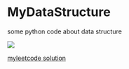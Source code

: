 # MyDataStructure
some python code about data structure

![](https://leetcode-cn.com/static/webpack_bundles/images/LeetCode_nav.4d940ca7.png)

[myleetcode solution](https://www.jianshu.com/nb/25336954)

